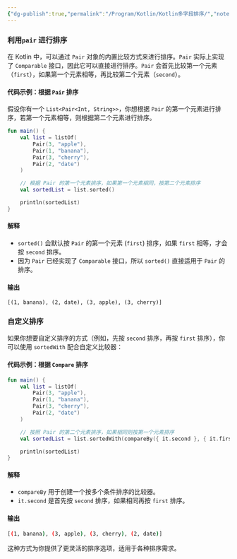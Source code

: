 ```yaml
---
{"dg-publish":true,"permalink":"/Program/Kotlin/Kotlin多字段排序/","noteIcon":"","created":"2024-12-29T15:14:42.701+08:00"}
---
```


### 利用`pair` 进行排序
在 Kotlin 中，可以通过 `Pair` 对象的内置比较方式来进行排序。`Pair` 实际上实现了 `Comparable` 接口，因此它可以直接进行排序。`Pair` 会首先比较第一个元素（`first`），如果第一个元素相等，再比较第二个元素（`second`）。

#### 代码示例：根据 `Pair` 排序

假设你有一个 `List<Pair<Int, String>>`，你想根据 `Pair` 的第一个元素进行排序，若第一个元素相等，则根据第二个元素进行排序。

```kotlin
fun main() {
    val list = listOf(
        Pair(3, "apple"),
        Pair(1, "banana"),
        Pair(3, "cherry"),
        Pair(2, "date")
    )

    // 根据 Pair 的第一个元素排序，如果第一个元素相同，按第二个元素排序
    val sortedList = list.sorted()

    println(sortedList)
}
```

#### 解释

- `sorted()` 会默认按 `Pair` 的第一个元素 (`first`) 排序，如果 `first` 相等，才会按 `second` 排序。
- 因为 `Pair` 已经实现了 `Comparable` 接口，所以 `sorted()` 直接适用于 `Pair` 的排序。

#### 输出

```text
[(1, banana), (2, date), (3, apple), (3, cherry)]
```

### 自定义排序

如果你想要自定义排序的方式（例如，先按 `second` 排序，再按 `first` 排序），你可以使用 `sortedWith` 配合自定义比较器：
#### 代码示例：根据 `Compare` 排序

```kotlin
fun main() {
    val list = listOf(
        Pair(3, "apple"),
        Pair(1, "banana"),
        Pair(3, "cherry"),
        Pair(2, "date")
    )

    // 按照 Pair 的第二个元素排序，如果相同则按第一个元素排序
    val sortedList = list.sortedWith(compareBy({ it.second }, { it.first }))

    println(sortedList)
}
```

#### 解释

- `compareBy` 用于创建一个按多个条件排序的比较器。
- `it.second` 是首先按 `second` 排序，如果相同再按 `first` 排序。

#### 输出

```bash
[(1, banana), (3, apple), (3, cherry), (2, date)]
```

这种方式为你提供了更灵活的排序选项，适用于各种排序需求。